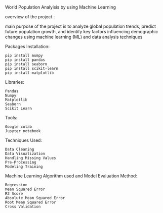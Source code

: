 World Population Analyisis by using Machine Learning 

overview of the project :

main purpose of the project is to analyze global population trends, predict future population growth, and identify key factors influencing demographic changes using machine learning (ML) and data analysis techniques


Packages Installation:

    pip install numpy
    pip install pandas
    pip install seaborn
    pip install scikit-learn
    pip install matplotlib

Libraries:

    Pandas 
    Numpy
    Matplotlib
    Seaborn
    Scikit Learn

Tools:

    Google colab 
    Jupyter notebook 

Techniques Used:

    Data Cleaning
    Data Visualization
    Handling Missing Values
    Pre-Processing
    Modeling Training

Machine Learning Algorithm used and Model Evaluation Method:
  
    Regression 
    Mean Squared Error
    R2 Score
    Absolute Mean Squared Error
    Root Mean Squared Error 
    Cross Validation 


    

